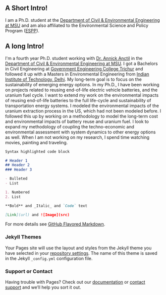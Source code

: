 ## A Short Intro!

I am a Ph.D. student at the [Department of Civil & Environmental Engineering at MSU](https://www.egr.msu.edu/cee/) and am also affiliated to the Environmental Science and Policy Program ([ESPP](https://environment.msu.edu/)).

## A long Intro!
I'm a fourth year Ph.D. student working with [Dr. Annick Anctil](https://www.egr.msu.edu/people/profile/anctilan) in the [Department of Civil & Environmental Engineering at MSU](https://www.egr.msu.edu/cee/). I got a Bachelors in Civil Engineering at [Government Engineering College Trichur](http://gectcr.ac.in/) and followed it up with a Masters in Environmental Engineering from [Indian Institute of Technology, Delhi](http://www.iitd.ac.in/). 
My long-term goal is to focus on the sustainability of emerging energy options. In my Ph.D., I have been working on projects related to reusing end-of-life electric vehicle batteries, and the uranium fuel cycle. I want to extend my work on the environmental impacts of reusing end-of-life batteries to the full life-cycle and sustainability of transportation energy systems. I modeled the environmental impacts of the uranium extraction process in the US, which had not been modeled before. I followed this up by working on a methodology to model the long-term cost and environmental impacts of battery reuse and uranium fuel. I look to expand my methodology of coupling the techno-economic and environmental assessment with system dynamics to other energy options as well. When I am not working on my research, I spend time watching movies, painting and traveling. 


```markdown
Syntax highlighted code block

# Header 1
## Header 2
### Header 3

- Bulleted
- List

1. Numbered
2. List

**Bold** and _Italic_ and `Code` text

[Link](url) and ![Image](src)
```

For more details see [GitHub Flavored Markdown](https://guides.github.com/features/mastering-markdown/).

### Jekyll Themes

Your Pages site will use the layout and styles from the Jekyll theme you have selected in your [repository settings](https://github.com/simplydipti/MyPage/settings). The name of this theme is saved in the Jekyll `_config.yml` configuration file.

### Support or Contact

Having trouble with Pages? Check out our [documentation](https://help.github.com/categories/github-pages-basics/) or [contact support](https://github.com/contact) and we’ll help you sort it out.
